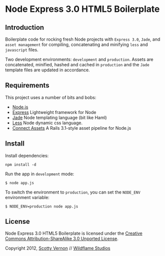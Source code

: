 Node Express 3.0 HTML5 Boilerplate
==================================

Introduction
------------

Boilerplate code for rocking fresh Node projects with `Express 3.0`, `Jade`, and `asset management` for compiling, concatenating and minifying `less` and `javascript` files.

Two development environments: `development` and `production`. Assets are concatenated, minified, hashed and cached in `production` and the `Jade` template files are updated in accordance.

Requirements
------------

This project uses a number of bits and bobs:

* [Node.js](http://nodejs.org/)
* [Express](http://expressjs.com/guide.html) Lightweight framework for Node
* [Jade](http://jade-lang.com/) Node templating language (bit like Haml)
* [Less](http://lesscss.org/) Node dynamic css language.
* [Connect Assets](https://github.com/TrevorBurnham/connect-assets) A Rails 3.1-style asset pipeline for Node.js

Install
-------

Install dependencies:

```
npm install -d
```


Run the app in `development` mode:

```
$ node app.js
```

To switch the environment to `production`, you can set the `NODE_ENV` environment variable:

```
$ NODE_ENV=production node app.js
```

License
-------
Node Express 3.0 HTML5 Boilerplate is licensed under the [Creative Commons Attribution-ShareAlike 3.0 Unported License](http://creativecommons.org/licenses/by-sa/3.0/).

Copyright 2012, [Scotty Vernon](http://kingscooty.com/) // [Wildflame Studios](http://wildflame.co.uk/)
